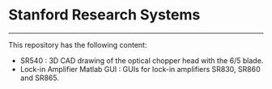 # Stanford Research Systems

---
This repository has the following content:

- SR540 : 3D CAD drawing of the optical chopper head with the 6/5 blade.
- Lock-in Amplifier Matlab GUI : GUIs for lock-in amplifiers SR830, SR860 and SR865.
